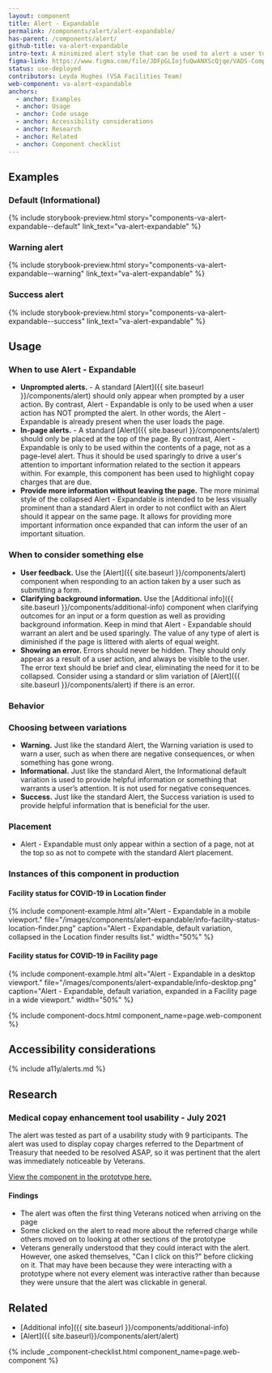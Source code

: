 ```yaml
---
layout: component
title: Alert - Expandable
permalink: /components/alert/alert-expandable/
has-parent: /components/alert/
github-title: va-alert-expandable
intro-text: A minimized alert style that can be used to alert a user to relevant information on the page that is not prompted by their own action. This component combines the Additional Info component with the Background-Color only Alert variation color schemes.
figma-link: https://www.figma.com/file/JDFpGLIojfuQwANXScQjqe/VADS-Component-Example-Library?type=design&node-id=35%3A146&mode=design&t=J32RmU6Fjbjuh9bD-1
status: use-deployed
contributors: Leyda Hughes (VSA Facilities Team)
web-component: va-alert-expandable
anchors:
  - anchor: Examples
  - anchor: Usage
  - anchor: Code usage
  - anchor: Accessibility considerations
  - anchor: Research
  - anchor: Related
  - anchor: Component checklist
---
```


## Examples

### Default (Informational)

{% include storybook-preview.html story="components-va-alert-expandable--default" link_text="va-alert-expandable" %}

### Warning alert

{% include storybook-preview.html story="components-va-alert-expandable--warning" link_text="va-alert-expandable" %}

### Success alert

{% include storybook-preview.html story="components-va-alert-expandable--success" link_text="va-alert-expandable" %}

## Usage

### When to use Alert - Expandable

* **Unprompted alerts.** - A standard [Alert]({{ site.baseurl }}/components/alert) should only appear when prompted by a user action. By contrast, Alert - Expandable is only to be used when a user action has NOT prompted the alert. In other words, the Alert - Expandable is already present when the user loads the page.
* **In-page alerts.** - A standard [Alert]({{ site.baseurl }}/components/alert) should only be placed at the top of the page. By contrast, Alert - Expandable is only to be used within the contents of a page, not as a page-level alert. Thus it should be used sparingly to drive a user's attention to important information related to the section it appears within. For example, this component has been used to highlight copay charges that are due.
* **Provide more information without leaving the page.** The more minimal style of the collapsed Alert - Expandable is intended to be less visually prominent than a standard Alert in order to not conflict with an Alert should it appear on the same page. It allows for providing more important information once expanded that can inform the user of an important situation.

### When to consider something else

* **User feedback.** Use the [Alert]({{ site.baseurl }}/components/alert) component when responding to an action taken by a user such as submitting a form.
* **Clarifying background information.** Use the [Additional info]({{ site.baseurl }}/components/additional-info) component when clarifying outcomes for an input or a form question as well as providing background information. Keep in mind that Alert - Expandable should warrant an alert and be used sparingly. The value of any type of alert is diminished if the page is littered with alerts of equal weight.
* **Showing an error.** Errors should never be hidden. They should only appear as a result of a user action, and always be visible to the user. The error text should be brief and clear, eliminating the need for it to be collapsed. Consider using a standard or slim variation of [Alert]({{ site.baseurl }}/components/alert) if there is an error.

### Behavior

### Choosing between variations

* **Warning.**  Just like the standard Alert, the Warning variation is used to warn a user, such as when there are negative consequences, or when something has gone wrong.
* **Informational.** Just like the standard Alert, the Informational default variation is used to provide helpful information or something that warrants a user’s attention. It is not used for negative consequences.
* **Success.** Just like the standard Alert, the Success variation is used to provide helpful information that is beneficial for the user.

### Placement

* Alert - Expandable must only appear within a section of a page, not at the top so as not to compete with the standard Alert placement.

### Instances of this component in production

#### Facility status for COVID-19 in Location finder
{% include component-example.html alt="Alert - Expandable in a mobile viewport." file="/images/components/alert-expandable/info-facility-status-location-finder.png" caption="Alert - Expandable, default variation, collapsed in the Location finder results list." width="50%" %}

#### Facility status for COVID-19 in Facility page
{% include component-example.html alt="Alert - Expandable in a desktop viewport." file="/images/components/alert-expandable/info-desktop.png" caption="Alert - Expandable, default variation, expanded in a Facility page in a wide viewport." width="50%" %}


{% include component-docs.html component_name=page.web-component %}

## Accessibility considerations

{% include a11y/alerts.md %}

## Research

### Medical copay enhancement tool usability - July 2021

The alert was tested as part of a usability study with 9 participants. The alert was used to display copay charges referred to the Department of Treasury that needed to be resolved ASAP, so it was pertinent that the alert was immediately noticeable by Veterans.

[View the component in the prototype here.](https://preview.uxpin.com/361636c369f65453b4880d1445911c4d9b869349#/pages/140005948/simulate/no-panels?mode=i)

#### Findings
- The alert was often the first thing Veterans noticed when arriving on the page
- Some clicked on the alert to read more about the referred charge while others moved on to looking at other sections of the prototype
- Veterans generally understood that they could interact with the alert. However, one asked themselves, "Can I click on this?" before clicking on it. That may have been because they were interacting with a prototype where not every element was interactive rather than because they were unsure that the alert was clickable in general.

## Related

* [Additional info]({{ site.baseurl }}/components/additional-info)
* [Alert]({{ site.baseurl}}/components/alert/alert)

{% include _component-checklist.html component_name=page.web-component %}